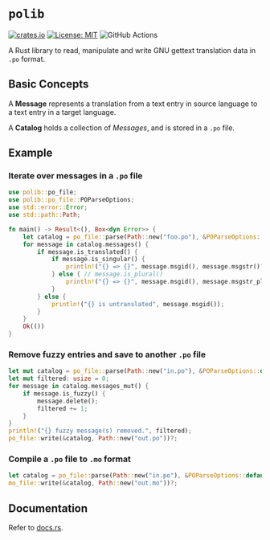 # `polib`

[![crates.io](https://img.shields.io/crates/v/polib.svg)](https://crates.io/crates/polib)
[![License: MIT](https://img.shields.io/badge/License-MIT-yellow.svg)](https://opensource.org/licenses/MIT)
![GitHub Actions](https://github.com/BrettDong/polib/actions/workflows/test.yaml/badge.svg)

A Rust library to read, manipulate and write GNU gettext translation data in `.po` format.

## Basic Concepts

A **Message** represents a translation from a text entry in source language to a text entry in a target language. 

A **Catalog** holds a collection of _Messages_, and is stored in a `.po` file. 

## Example

### Iterate over messages in a `.po` file

```rust
use polib::po_file;
use polib::po_file::POParseOptions;
use std::error::Error;
use std::path::Path;

fn main() -> Result<(), Box<dyn Error>> {
    let catalog = po_file::parse(Path::new("foo.po"), &POParseOptions::default())?;
    for message in catalog.messages() {
        if message.is_translated() {
            if message.is_singular() {
                println!("{} => {}", message.msgid(), message.msgstr()?);
            } else { // message.is_plural()
                println!("{} => {}", message.msgid(), message.msgstr_plural()?.join(", "));
            }
        } else {
            println!("{} is untranslated", message.msgid());
        }
    }
    Ok(())
}
```

### Remove fuzzy entries and save to another `.po` file

```rust
let mut catalog = po_file::parse(Path::new("in.po"), &POParseOptions::default())?;
let mut filtered: usize = 0;
for message in catalog.messages_mut() {
    if message.is_fuzzy() {
        message.delete();
        filtered += 1;
    }
}
println!("{} fuzzy message(s) removed.", filtered);
po_file::write(&catalog, Path::new("out.po"))?;
```

### Compile a `.po` file to `.mo` format

```rust
let catalog = po_file::parse(Path::new("in.po"), &POParseOptions::default())?;
mo_file::write(&catalog, Path::new("out.mo"))?;
```

## Documentation

Refer to [docs.rs](https://docs.rs/polib).
